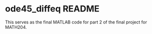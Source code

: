# ode45_diffeq README


This serves as the final MATLAB code for part 2 of the final project for MATH204. 
